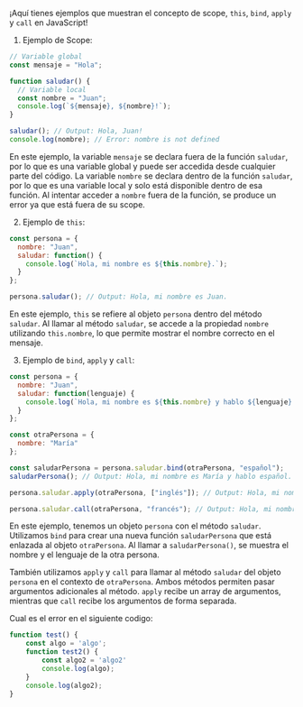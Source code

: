 ¡Aquí tienes ejemplos que muestran el concepto de scope, `this`, `bind`, `apply` y `call` en JavaScript!

1. Ejemplo de Scope:

```javascript
// Variable global
const mensaje = "Hola";

function saludar() {
  // Variable local
  const nombre = "Juan";
  console.log(`${mensaje}, ${nombre}!`);
}

saludar(); // Output: Hola, Juan!
console.log(nombre); // Error: nombre is not defined
```

En este ejemplo, la variable `mensaje` se declara fuera de la función `saludar`, por lo que es una variable global y puede ser accedida desde cualquier parte del código. La variable `nombre` se declara dentro de la función `saludar`, por lo que es una variable local y solo está disponible dentro de esa función. Al intentar acceder a `nombre` fuera de la función, se produce un error ya que está fuera de su scope.

2. Ejemplo de `this`:

```javascript
const persona = {
  nombre: "Juan",
  saludar: function() {
    console.log(`Hola, mi nombre es ${this.nombre}.`);
  }
};

persona.saludar(); // Output: Hola, mi nombre es Juan.
```

En este ejemplo, `this` se refiere al objeto `persona` dentro del método `saludar`. Al llamar al método `saludar`, se accede a la propiedad `nombre` utilizando `this.nombre`, lo que permite mostrar el nombre correcto en el mensaje.

3. Ejemplo de `bind`, `apply` y `call`:

```javascript
const persona = {
  nombre: "Juan",
  saludar: function(lenguaje) {
    console.log(`Hola, mi nombre es ${this.nombre} y hablo ${lenguaje}.`);
  }
};

const otraPersona = {
  nombre: "María"
};

const saludarPersona = persona.saludar.bind(otraPersona, "español");
saludarPersona(); // Output: Hola, mi nombre es María y hablo español.

persona.saludar.apply(otraPersona, ["inglés"]); // Output: Hola, mi nombre es María y hablo inglés.

persona.saludar.call(otraPersona, "francés"); // Output: Hola, mi nombre es María y hablo francés.
```

En este ejemplo, tenemos un objeto `persona` con el método `saludar`. Utilizamos `bind` para crear una nueva función `saludarPersona` que está enlazada al objeto `otraPersona`. Al llamar a `saludarPersona()`, se muestra el nombre y el lenguaje de la otra persona.

También utilizamos `apply` y `call` para llamar al método `saludar` del objeto `persona` en el contexto de `otraPersona`. Ambos métodos permiten pasar argumentos adicionales al método. `apply` recibe un array de argumentos, mientras que `call` recibe los argumentos de forma separada.

Cual es el error en el siguiente codigo: 

```javascript
function test() {
    const algo = 'algo';
    function test2() {
        const algo2 = 'algo2'
        console.log(algo);
    }
    console.log(algo2);
}
```
